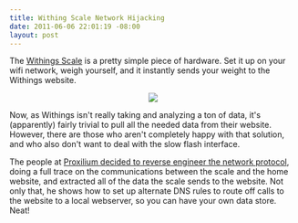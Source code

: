 ```yaml
--- 
title: Withing Scale Network Hijacking
date: 2011-06-06 22:01:19 -08:00
layout: post
---
```


The [Withings Scale][1] is a pretty simple piece of hardware. Set it up
on your wifi network, weigh yourself, and it instantly sends your
weight to the Withings website.

<CENTER><IMG SRC='http://images.nonpolynomial.com/openyou.org/blog/withings.jpg' /></CENTER>

Now, as Withings isn't really taking and analyzing a ton of data, it's
(apparently) fairly trivial to pull all the needed data from their
website. However, there are those who aren't completely happy with
that solution, and who also don't want to deal with the slow flash
interface.

The people at
[Proxilium decided to reverse engineer the network protocol][2], doing
a full trace on the communications between the scale and the home
website, and extracted all of the data the scale sends to the
website. Not only that, he shows how to set up alternate DNS rules to
route off calls to the website to a local webserver, so you can have
your own data store. Neat!

[1]: http://www.withings.com
[2]: http://www.prolixium.com/mynews?id=915
